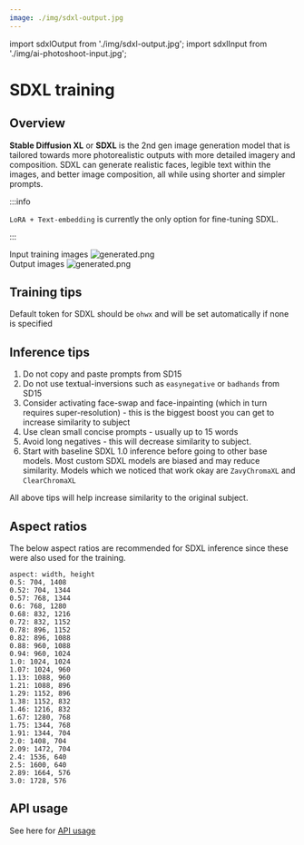 ```yaml
---
image: ./img/sdxl-output.jpg
---
```

import sdxlOutput from './img/sdxl-output.jpg';
import sdxlInput from './img/ai-photoshoot-input.jpg';

# SDXL training
## Overview

**Stable Diffusion XL** or **SDXL** is the 2nd gen image generation model that is tailored towards more photorealistic outputs with more detailed imagery and composition. SDXL can generate realistic faces, legible text within the images, and better image composition, all while using shorter and simpler prompts.


:::info

`LoRA + Text-embedding` is currently the only option for fine-tuning SDXL.

:::

<div style={{ display: "grid", 'grid-template-columns': '1fr 1fr', gap: '1.5rem' }}>
<div>
Input training images

<img src={sdxlInput} alt="generated.png" />
</div>

<div>
Output images

<img src={sdxlOutput} alt="generated.png" />

</div>
</div>

## Training tips

Default token for SDXL should be `ohwx` and will be set automatically if none is specified

## Inference tips

1. Do not copy and paste prompts from SD15
1. Do not use textual-inversions such as `easynegative` or `badhands` from SD15
1. Consider activating face-swap and face-inpainting (which in turn requires super-resolution) - this is the biggest boost you can get to increase similarity to subject
1. Use clean small concise prompts - usually up to 15 words
1. Avoid long negatives - this will decrease similarity to subject.
1. Start with baseline SDXL 1.0 inference before going to other base models. Most custom SDXL models are biased and may reduce similarity. Models which we noticed that work okay are `ZavyChromaXL` and `ClearChromaXL`

All above tips will help increase similarity to the original subject.

## Aspect ratios
The below aspect ratios are recommended for SDXL inference since these were also used for the training.
```text
aspect: width, height
0.5: 704, 1408
0.52: 704, 1344
0.57: 768, 1344
0.6: 768, 1280
0.68: 832, 1216
0.72: 832, 1152
0.78: 896, 1152
0.82: 896, 1088
0.88: 960, 1088
0.94: 960, 1024
1.0: 1024, 1024
1.07: 1024, 960
1.13: 1088, 960
1.21: 1088, 896
1.29: 1152, 896
1.38: 1152, 832
1.46: 1216, 832
1.67: 1280, 768
1.75: 1344, 768
1.91: 1344, 704
2.0: 1408, 704
2.09: 1472, 704
2.4: 1536, 640
2.5: 1600, 640
2.89: 1664, 576
3.0: 1728, 576
```

## API usage
See here for [API usage](/docs/api/sdxl-api)
